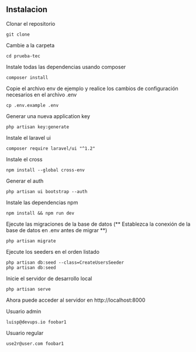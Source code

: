 ## Instalacion

Clonar el repositorio

    git clone 

Cambie a la carpeta 

    cd prueba-tec

Instale todas las dependencias usando composer

    composer install


Copie el archivo env de ejemplo y realice los cambios de configuración necesarios en el archivo .env

    cp .env.example .env

Generar una nueva application key

    php artisan key:generate

Instale el laravel ui

    composer require laravel/ui "^1.2"

Instale el cross 

    npm install --global cross-env

Generar el auth

    php artisan ui bootstrap --auth 

Instale las dependencias npm

    npm install && npm run dev

Ejecute las migraciones de la base de datos (** Establezca la conexión de la base de datos en .env antes de migrar **)

    php artisan migrate

Ejecute los seeders en el orden listado

    php artisan db:seed --class=CreateUsersSeeder 
    php artisan db:seed

Inicie el servidor de desarrollo local

    php artisan serve

Ahora puede acceder al servidor en http://localhost:8000

Usuario admin

    luisp@devups.io foobar1

Usuario regular

    use2r@user.com foobar1






